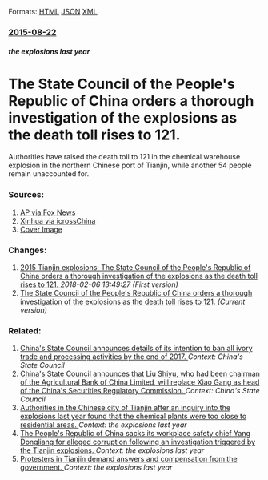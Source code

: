 
Formats: [HTML](/news/2015/08/22/the-state-council-of-the-people-s-republic-of-china-orders-a-thorough-investigation-of-the-explosions-as-the-death-toll-rises-to-121.html)  [JSON](/news/2015/08/22/the-state-council-of-the-people-s-republic-of-china-orders-a-thorough-investigation-of-the-explosions-as-the-death-toll-rises-to-121.json)  [XML](/news/2015/08/22/the-state-council-of-the-people-s-republic-of-china-orders-a-thorough-investigation-of-the-explosions-as-the-death-toll-rises-to-121.xml)  

### [2015-08-22](/news/2015/08/22/index.md)

##### the explosions last year
# The State Council of the People's Republic of China orders a thorough investigation of the explosions as the death toll rises to 121. 

Authorities have raised the death toll to 121 in the chemical warehouse explosion in the northern Chinese port of Tianjin, while another 54 people remain unaccounted for.


### Sources:

1. [AP via Fox News](http://www.foxnews.com/world/2015/08/22/death-toll-rises-to-121-in-china-port-explosion-as-fears-linger-over-chemical/)
2. [Xinhua via icrossChina](http://www.icrosschina.com/news/2015/0822/17319.shtml)
2. [Cover Image](http://www.foxnews.com/content/dam/fox-news/logo/og-fn-foxnews.jpg)

### Changes:

1. [2015 Tianjin explosions: The State Council of the People's Republic of China orders a thorough investigation of the explosions as the death toll rises to 121. ](/news/2015/08/22/2015-tianjin-explosions-the-state-council-of-the-people-s-republic-of-china-orders-a-thorough-investigation-of-the-explosions-as-the-death.md) _2018-02-06 13:49:27 (First version)_
1. [The State Council of the People's Republic of China orders a thorough investigation of the explosions as the death toll rises to 121. ](/news/2015/08/22/the-state-council-of-the-people-s-republic-of-china-orders-a-thorough-investigation-of-the-explosions-as-the-death-toll-rises-to-121.md) _(Current version)_

### Related:

1. [China's State Council announces details of its intention to ban all ivory trade and processing activities by the end of 2017. ](/news/2016/12/30/china-s-state-council-announces-details-of-its-intention-to-ban-all-ivory-trade-and-processing-activities-by-the-end-of-2017.md) _Context: China's State Council_
2. [China's State Council announces that Liu Shiyu, who had been chairman of the Agricultural Bank of China Limited, will replace Xiao Gang as head of the China's Securities Regulatory Commission. ](/news/2016/02/20/china-s-state-council-announces-that-liu-shiyu-who-had-been-chairman-of-the-agricultural-bank-of-china-limited-will-replace-xiao-gang-as-h.md) _Context: China's State Council_
3. [Authorities in the Chinese city of Tianjin after an inquiry into the explosions last year found that the chemical plants were too close to residential areas. ](/news/2016/02/15/authorities-in-the-chinese-city-of-tianjin-after-an-inquiry-into-the-explosions-last-year-found-that-the-chemical-plants-were-too-close-to-r.md) _Context: the explosions last year_
4. [The People's Republic of China sacks its workplace safety chief Yang Dongliang for alleged corruption following an investigation triggered by the Tianjin explosions. ](/news/2015/08/26/the-people-s-republic-of-china-sacks-its-workplace-safety-chief-yang-dongliang-for-alleged-corruption-following-an-investigation-triggered-b.md) _Context: the explosions last year_
5. [Protesters in Tianjin demand answers and compensation from the government. ](/news/2015/08/17/protesters-in-tianjin-demand-answers-and-compensation-from-the-government.md) _Context: the explosions last year_
